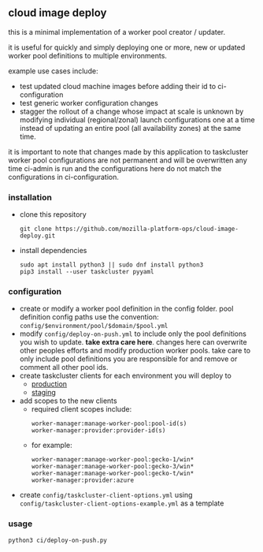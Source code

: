 ## cloud image deploy

this is a minimal implementation of a worker pool creator / updater.

it is useful for quickly and simply deploying one or more, new or updated worker pool definitions to multiple environments.

example use cases include:
* test updated cloud machine images before adding their id to ci-configuration
* test generic worker configuration changes
* stagger the rollout of a change whose impact at scale is unknown by modifying individual (regional/zonal) launch configurations one at a time instead of updating an entire pool (all availability zones) at the same time.

it is important to note that changes made by this application to taskcluster worker pool configurations are not permanent and will be overwritten any time ci-admin is run and the configurations here do not match the configurations in ci-configuration.

### installation

* clone this repository
  ```
  git clone https://github.com/mozilla-platform-ops/cloud-image-deploy.git
  ```
* install dependencies
  ```
  sudo apt install python3 || sudo dnf install python3
  pip3 install --user taskcluster pyyaml
  ```

### configuration

* create or modify a worker pool definition in the config folder. pool definition config paths use the convention: `config/$environment/pool/$domain/$pool.yml`
* modify `config/deploy-on-push.yml` to include only the pool definitions you wish to update. **take extra care here**. changes here can overwrite other peoples efforts and modify production worker pools. take care to only include pool definitions you are responsible for and remove or comment all other pool ids.
* create taskcluster clients for each environment you will deploy to
  * [production](https://firefox-ci-tc.services.mozilla.com/auth/clients)
  * [staging](https://stage.taskcluster.nonprod.cloudops.mozgcp.net/auth/clients)
* add scopes to the new clients
  * required client scopes include:
      ```
      worker-manager:manage-worker-pool:pool-id(s)
      worker-manager:provider:provider-id(s)
      ```
  * for example:
      ```
      worker-manager:manage-worker-pool:gecko-1/win*
      worker-manager:manage-worker-pool:gecko-3/win*
      worker-manager:manage-worker-pool:gecko-t/win*
      worker-manager:provider:azure
      ```
* create `config/taskcluster-client-options.yml` using `config/taskcluster-client-options-example.yml` as a template

### usage
```
python3 ci/deploy-on-push.py
```
